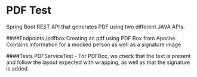 # PDF Test
Spring Boot REST API that generates PDF using two different JAVA APIs.

####Endpoints
/pdfbox Creating an pdf using PDF Box from Apache. Contains information for a mocked person as well as a signature image

####Tests
PDFServiceTest - For PDFBox, we check that the text is present and
follow the layout expected with wrapping, as well as that the signature is added.
